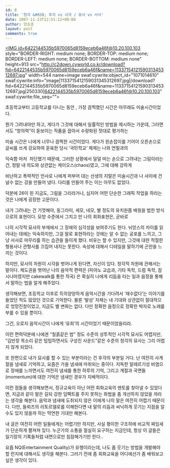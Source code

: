 ```yaml
---
id: 8
title: '청각 &#038; 후각 vs 시각 / 묘사 vs 서사'
date: 2007-11-23T12:51:12+00:00
author: 양승훈
layout: post
comments: true
---
```

<A href="http://c2down.cyworld.co.kr/download?fid=6422144535b5970065d8159eceb6a46f&name=1133715412159031345312697.jpg" target=_blank><IMG id=6422144535b5970065d8159eceb6a46f@10.20.100.103 style="BORDER-RIGHT: medium none; BORDER-TOP: medium none; BORDER-LEFT: medium none; BORDER-BOTTOM: medium none" height=913 src="http://c2down.cyworld.co.kr/download?fid=6422144535b5970065d8159eceb6a46f&name=1133715412159031345312697.jpg" width=544 name=image swaf:cywrite:object\_id="1071014610" swaf:cywrite:info="image|1133715412159031345312697.jpg|/download?fid=6422144535b5970065d8159eceb6a46f&name=1133715412159031345312697.jpg|250330|6422144535b5970065d8159eceb6a46f@10.20.100.103" swaf:cywrite:file\_seq=""></A>





초등학교부터 고등학교를 다니는 동안 , 가장 끔찍했던 시간은 아무래도 미술시간이었다.





뭔가 그려내야만 하고, 게다가 그것에 대해서 일률적인 방법을 제시하는 가운데, 그러면서도 &#8220;창의력&#8221;이 돋보이는 작품을 꼽아서 수량화된 잣대로 평가하는





미술 시간은 나에게 너무나 끔찍한 시간이었다. 게다가 왼손잡이를 기어이 오른손으로 글씨를 쓰게 강요하여 훈육한 당시 &#8216;국민학교&#8217; 체제는 나와 연필과의





익숙함 마저&nbsp; 차단했기 때문에, 그러한 상황에서 덜덜 떠는 손으로 그려내는 그림이라는 건, 정말 내 의도와 상관없는 케이오스(chaos)였고, 그에 대해 강하게





비난하고 폭력적인 언사로 나에게 퍼부어 대는 선생의 지랄은 미술시간과 나 사이에 건널수 없는 강을 만들어 냈다. 다리를 만들어 주는 이는 아무도 없었다.





덕분에 26이 된 지금도, 그림을 그리라거나, 심지어 어떤 단순한 그래픽 작업을 하라는 것은 나에게 굉장한 고문이다.





내가 그려내는 건 기껏해야, 동그라미, 세모, 네모, 별 정도의 유치원쯤 배웠을 법한 방식으로의 표현이다. 모방 수준에서 그치고 만 나의 회화표현은, 곧바로





나의 시각적 묘사의 부재에서 그 장애의 심각성을 보여주기도 한다. 뉘앙스의 차이를 읽어내는 데에는 익숙하지만, 그걸 말로 표현하라는 것에는 알 수 없는 공포를 느끼고, 그냥 서사로 마무리를 하는 습관을 들이게 했다. 비유는 할 수 있지만, 그것에 대한 적절한 형용사나 관형사를 끄집어 내지는 못한다. 속성에 대해서 디테일을 말하기에 곤란을 느끼는 것이다.





하지만, 묘사의 차원이 시각을 벗어나게 된다면, 자신이 있다. 청각적 차원에 관해서는 말이다. 제도권을 벗어난 나의 음악적 편력은 (피아노 교습과, 기타 독학, 드럼 독학, 잠시나마였지만 cakewalk를 통한 작곡) 은 확실히 나에게 리듬을 타는 일과 음정을 통해서 말하는 법을 알게 해주었다.





생각해보면, 초등학교 이후로 득의양양하게 음악시간을 기다려서 &#8216;재수없다&#8217;는 이야기를 들었던 적도 많았던 것으로 기억한다. 물론 &#8216;발성&#8217; 자체는 내 기대와 상관없이 절대적으로 엉망진창이었고, 지금도 별 변화는 없다. 다만 정확한 음정으로 정확한 박자로 노래를 부를 수 있을 뿐이다.





그건, 오로지 음악시간이 나에게 &#8216;유희&#8217;의 시간이었기 때문이었을리라.





이런 편력덕분에 나에겐 &#8220;칠흙같은 밤&#8221; 정도 수준의 상투적인 시각적 묘사도 어렵지만, &#8220;김반장 목소리 같은 텁텁하면서도 구성진 사운드&#8221;같은 수준의 청각의 묘사는 그리 어렵지 않게 되었다.





또 한편으로 내가 묘사를 할 수 있는 부분이라는 건 후각의 부분일 거다. 난 여전히 사계절을 냄새로 기억하고, 요즘은 가을 냄새에 마취되는 중이다. 지독한 알레르기성 비염으로 장애를 느끼면서도 여전히 냄새를 통한 하루의 기억, 그리고 계절과 국면들(momentum)에 대한 기억은 냄새인 경우가 지배적이다.





이런 점들을 생각해보면서, 정규교육이 아닌 어떤 회화교육의 멘토를 찾아낼 수 있었다면, 지금과 같이 말은 길되 강한 임팩트를 주지 못하는 화법을 좀 개선하지 않았을 까라는 생각을 해본다. 음악과 냄새에 도취되지 않은 이에게 나의 말은 여전히 어렵기 때문이다. 다만, 들뢰즈의 리토르델로를 이해한다면 내 말의 리듬과 씨닉하게 웃기는 지점을 알 수도 있지 않을까 하는 막연한 기대만 해본다.





내 글은 여전히 어떤 일들에게는 어렵기만 하지만, 사실 평이한 구조하에 비교적 짜임새가 단순하게 펼쳐져 있다. 누군가의 소통을 절실히 요구하는 지금인데, 항상 이 글들은 일기장의 기록들처럼 내면으로만 침잠해가기만 한다..





요즘 NQ(Entertainment Quality)가 유행이라는데, 나도 좀 웃기는 방법을 개발해야 할 런지에 대해서도 생각을 해본다. 그러기 전에 좀 회화교육을 어디에선가 좀 배워보고 싶은 생각이 있다.
